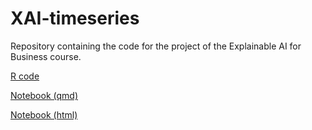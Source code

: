 
<!-- README.md is generated from README.Rmd. Please edit that file -->

# XAI-timeseries

Repository containing the code for the project of the Explainable AI for
Business course.

[R code](R/xai_ts.R)

[Notebook (qmd)](report/xai_ts.qmd)

[Notebook
(html)](https://marcozanotti.github.io/XAI-timeseries/report/xai_ts.html)
